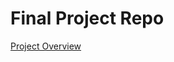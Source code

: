 # Final Project Repo
[Project Overview](https://github.com/cu-ecen-aeld/final-project-kjkuhn/wiki/Project-Overview)
